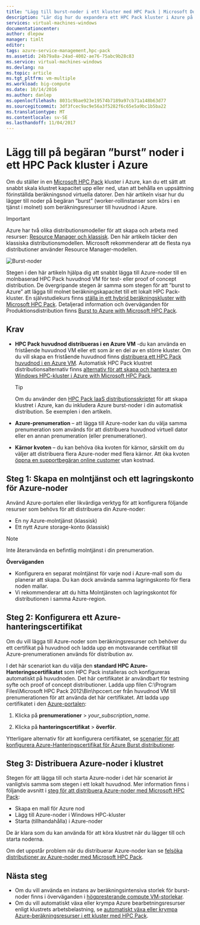 ```yaml
---
title: "Lägg till burst-noder i ett kluster med HPC Pack | Microsoft Docs"
description: "Lär dig hur du expandera ett HPC Pack kluster i Azure på begäran genom att lägga till rollen worker-instanser körs i en tjänst i molnet"
services: virtual-machines-windows
documentationcenter: 
author: dlepow
manager: timlt
editor: 
tags: azure-service-management,hpc-pack
ms.assetid: 24b79a8a-24ad-4002-ae76-75abc9b28c83
ms.service: virtual-machines-windows
ms.devlang: na
ms.topic: article
ms.tgt_pltfrm: vm-multiple
ms.workload: big-compute
ms.date: 10/14/2016
ms.author: danlep
ms.openlocfilehash: 8031c9bae923e19574b7189a97cb71a148b63d77
ms.sourcegitcommit: 3df3fcec9ac9e56a3f5282f6c65e5a9bc1b5ba22
ms.translationtype: MT
ms.contentlocale: sv-SE
ms.lasthandoff: 11/04/2017
---
```

# <a name="add-on-demand-burst-nodes-to-an-hpc-pack-cluster-in-azure"></a>Lägg till på begäran ”burst” noder i ett HPC Pack kluster i Azure
Om du ställer in en [Microsoft HPC Pack](https://technet.microsoft.com/library/cc514029) kluster i Azure, kan du ett sätt att snabbt skala klustret kapacitet upp eller ned, utan att behålla en uppsättning förinställda beräkningsnod virtuella datorer. Den här artikeln visar hur du lägger till noder på begäran ”burst” (worker-rollinstanser som körs i en tjänst i molnet) som beräkningsresurser till huvudnod i Azure. 

> [!IMPORTANT] 
> Azure har två olika distributionsmodeller för att skapa och arbeta med resurser: [Resource Manager och klassisk](../../../resource-manager-deployment-model.md). Den här artikeln täcker den klassiska distributionsmodellen. Microsoft rekommenderar att de flesta nya distributioner använder Resource Manager-modellen.

![Burst-noder][burst]

Stegen i den här artikeln hjälpa dig att snabbt lägga till Azure-noder till en molnbaserad HPC Pack huvudnod VM för test- eller proof of concept distribution. De övergripande stegen är samma som stegen för att ”burst to Azure” att lägga till molnet beräkningskapacitet till ett lokalt HPC Pack-kluster. En självstudiekurs finns [ställa in ett hybrid beräkningskluster with Microsoft HPC Pack](../../../cloud-services/cloud-services-setup-hybrid-hpcpack-cluster.md). Detaljerad information och överväganden för Produktionsdistribution finns [Burst to Azure with Microsoft HPC Pack](https://technet.microsoft.com/library/gg481749.aspx).

## <a name="prerequisites"></a>Krav
* **HPC Pack huvudnod distribueras i en Azure VM** -du kan använda en fristående huvudnod VM eller ett som är en del av en större kluster. Om du vill skapa en fristående huvudnod finns [distribuera ett HPC Pack huvudnod i en Azure VM](../../virtual-machines-windows-hpcpack-cluster-headnode.md?toc=%2fazure%2fvirtual-machines%2fwindows%2ftoc.json). Automatisk HPC Pack klustret distributionsalternativ finns [alternativ för att skapa och hantera en Windows HPC-kluster i Azure with Microsoft HPC Pack](../../virtual-machines-windows-hpcpack-cluster-options.md?toc=%2fazure%2fvirtual-machines%2fwindows%2ftoc.json).
  
  > [!TIP]
  > Om du använder den [HPC Pack IaaS distributionsskriptet](hpcpack-cluster-powershell-script.md) för att skapa klustret i Azure, kan du inkludera Azure burst-noder i din automatisk distribution. Se exemplen i den artikeln.
  > 
  > 
* **Azure-prenumeration** – att lägga till Azure-noder kan du välja samma prenumeration som används för att distribuera huvudnod virtuell dator eller en annan prenumeration (eller prenumerationer).
* **Kärnor kvoten** – du kan behöva öka kvoten för kärnor, särskilt om du väljer att distribuera flera Azure-noder med flera kärnor. Att öka kvoten [öppna en supportbegäran online customer](https://azure.microsoft.com/blog/2014/06/04/azure-limits-quotas-increase-requests/) utan kostnad.

## <a name="step-1-create-a-cloud-service-and-a-storage-account-for-the-azure-nodes"></a>Steg 1: Skapa en molntjänst och ett lagringskonto för Azure-noder
Använd Azure-portalen eller likvärdiga verktyg för att konfigurera följande resurser som behövs för att distribuera din Azure-noder:

* En ny Azure-molntjänst (klassisk)
* Ett nytt Azure storage-konto (klassisk)

> [!NOTE]
> Inte återanvända en befintlig molntjänst i din prenumeration. 
> 
> 

**Överväganden**

* Konfigurera en separat molntjänst för varje nod i Azure-mall som du planerar att skapa. Du kan dock använda samma lagringskonto för flera noden mallar.
* Vi rekommenderar att du hitta Molntjänsten och lagringskontot för distributionen i samma Azure-region.

## <a name="step-2-configure-an-azure-management-certificate"></a>Steg 2: Konfigurera ett Azure-hanteringscertifikat
Om du vill lägga till Azure-noder som beräkningsresurser och behöver du ett certifikat på huvudnod och ladda upp en motsvarande certifikat till Azure-prenumerationen används för distribution av.

I det här scenariot kan du välja den **standard HPC Azure-Hanteringscertifikatet** som HPC Pack installeras och konfigureras automatiskt på huvudnoden. Det här certifikatet är användbart för testning syfte och proof of concept distributioner. Ladda upp filen C:\Program Files\Microsoft HPC Pack 2012\Bin\hpccert.cer från huvudnod VM till prenumerationen för att använda det här certifikatet. Att ladda upp certifikatet i den [Azure-portalen](https://portal.azure.com):

1. Klicka på **prenumerationer** > *your_subscription_name*.

2. Klicka på **hanteringscertifikat** > **överför**.

Ytterligare alternativ för att konfigurera certifikatet, se [scenarier för att konfigurera Azure-Hanteringscertifikat för Azure Burst distributioner](http://technet.microsoft.com/library/gg481759.aspx).

## <a name="step-3-deploy-azure-nodes-to-the-cluster"></a>Steg 3: Distribuera Azure-noder i klustret
Stegen för att lägga till och starta Azure-noder i det här scenariot är vanligtvis samma som stegen i ett lokalt huvudnod. Mer information finns i följande avsnitt i [steg för att distribuera Azure-noder med Microsoft HPC Pack](https://technet.microsoft.com/library/gg481758.aspx):

* Skapa en mall för Azure nod
* Lägg till Azure-noder i Windows HPC-kluster
* Starta (tillhandahålla) i Azure-noder

De är klara som du kan använda för att köra klustret när du lägger till och starta noderna.

Om det uppstår problem när du distribuerar Azure-noder kan se [felsöka distributioner av Azure-noder med Microsoft HPC Pack](http://technet.microsoft.com/library/jj159097.aspx).

## <a name="next-steps"></a>Nästa steg
* Om du vill använda en instans av beräkningsintensiva storlek för burst-noder finns i överväganden i [högpresterande compute VM-storlekar](../sizes-hpc.md?toc=%2fazure%2fvirtual-machines%2fwindows%2ftoc.json).
* Om du vill automatiskt växa eller krympa Azure bearbetningsresurser enligt klustrets arbetsbelastning, se [automatiskt växa eller krympa Azure-beräkningsresurser i ett kluster med HPC Pack](hpcpack-cluster-node-autogrowshrink.md).

<!--Image references-->
[burst]: ./media/hpcpack-cluster-node-burst/burst.png
